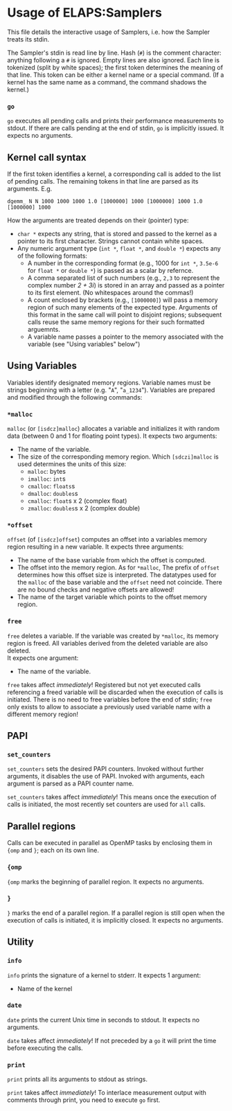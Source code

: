 Usage of ELAPS:Samplers
=======================

This file details the interactive usage of Samplers, i.e. how the Sampler
treats its stdin.

The Sampler's stdin is read line by line.  Hash (`#`) is the comment character:
anything following a `#` is ignored.  Empty lines are also ignored.
Each line is tokenized (split by white spaces); the first token determines the
meaning of that line.  This token can be either a kernel name or a special
command.
(If a kernel has the same name as a command, the command shadows the kernel.)

### `go`
`go` executes all pending calls and prints their performance measurements to
stdout.  If there are calls pending at the end of stdin, `go` is implicitly
issued.
It expects no arguments.


Kernel call syntax
------------------
If the first token identifies a kernel, a corresponding call is added to the
list of pending calls.  The remaining tokens in that line are parsed as its
arguments. E.g.

```
dgemm_ N N 1000 1000 1000 1.0 [1000000] 1000 [1000000] 1000 1.0 [1000000] 1000
```

How the arguments are treated depends on their (pointer) type:

* `char *` expects any string, that is stored and passed to the kernel as a
  pointer to its first character.  Strings cannot contain white spaces.
* Any numeric argument type (`int *`, `float *`, and `double *`) expects any of
  the following formats:
  * A number in the corresponding format (e.g., 1000 for `int *`, `3.5e-6` for
    `float *` or `double *`) is passed as a scalar by refernce.
  * A comma separated list of such numbers (e.g., `2,3` to represent the
    complex number *2 + 3i*) is stored in an array and passed as a pointer to
    its first element.  (No whitespaces around the commas!)
  * A count enclosed by brackets (e.g., `[1000000]`) will pass a memory region
    of such many elements of the expected type.  Arguments of this
    format in the same call will point to disjoint regions; subsequent calls
    reuse the same memory regions for their such formatted arguemnts.
  * A variable name passes a pointer to the memory associated with the variable
    (see "Using variables" below")
    

Using Variables
---------------
Variables identify designated memory regions.  Variable names must be strings
beginning with a letter (e.g. "`A`", "`a_1234`").  Variables are prepared and
modified through the following commands:

### `*malloc`
`malloc` (or `[isdcz]malloc`) allocates a variable and initializes it with
random data (between 0 and 1 for floating point types).
It expects two arguments:

* The name of the variable.
* The size of the corresponding memory region.  Which `[sdczi]malloc` is used
  determines the units of this size:
  * `malloc`: bytes
  * `imalloc`: `int`s
  * `cmalloc`: `floats`s
  * `dmalloc`: `doubles`s
  * `cmalloc`: `float`s x 2 (complex float)
  * `zmalloc`: `doubles`s x 2 (complex double)

### `*offset`
`offset` (of `[isdcz]offset`) computes an offset into a variables memory region
resulting in a new variable.
It expects three arguments:

* The name of the base variable from which the offset is computed.
* The offset into the memory region.  As for `*malloc`, The prefix of `offset`
  determines how this offset size is interpreted.  The datatypes used for the
  `malloc` of the base variable and the `offset` need not coincide. 
  There are no bound checks and negative offsets are allowed!
* The name of the target variable which points to the offset memory region.

### `free`
`free` deletes a variable.  If the variable was created by `*malloc`, its memory
region is freed.  All variables derived from the deleted variable are also
deleted.  
It expects one argument:

* The name of the variable.

`free` takes affect *immediately*!  Registered but not yet executed calls
referencing a freed variable will be discarded when the execution of calls is
initiated.
There is no need to free variables before the end of stdin;  `free` only exists
to allow to associate a previously used variable name with a different memory
region!


PAPI
----

### `set_counters`
`set_counters` sets the desired PAPI counters.  Invoked without further
arguments, it disables the use of PAPI.  Invoked with arguments, each argument
is parsed as a PAPI counter name.

`set_counters` takes affect *immediately*!  This means once the execution of
calls is initiated, the most recently set counters are used for `all` calls.


Parallel regions
----------------
Calls can be executed in parallel as OpenMP tasks by enclosing them in `{omp`
and `}`; each on its own line.

### `{omp`
`{omp` marks the beginning of parallel region.
It expects no arguments.

### `}`
`}` marks the end of a parallel region.
If a parallel region is still open when the execution of calls is initiated, it
is implicitly closed.
It expects no arguments.


Utility 
-------

### `info`
`info` prints the signature of a kernel to stderr.
It expects 1 argument:

* Name of the kernel

### `date`
`date` prints the current Unix time in seconds to stdout.
It expects no arguments.

`date` takes affect *immediately*!  If not preceded by a `go` it will print the
time before executing the calls.

### `print`
`print` prints all its arguments to stdout as strings.

`print` takes affect *immediately*!  To interlace measurement output with
comments through print, you need to execute `go` first.
